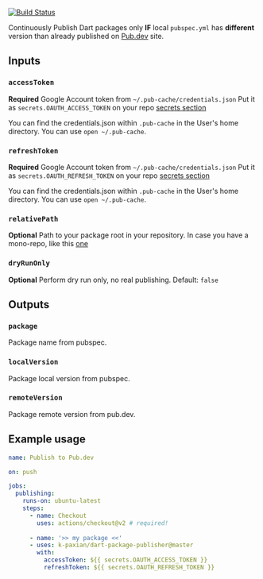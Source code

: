 [![Build Status][ci-badge]][ci-badge-url]

Continuously Publish Dart packages only **IF** local `pubspec.yml` has **different** version than already published on [Pub.dev](http://pub.dev) site.

## Inputs

### `accessToken`

**Required** Google Account token from `~/.pub-cache/credentials.json` 
Put it as `secrets.OAUTH_ACCESS_TOKEN` on your repo [secrets section][1]

You can find the credentials.json within `.pub-cache` in the User's home directory.
You can use `open ~/.pub-cache`.

### `refreshToken`

**Required** Google Account token from `~/.pub-cache/credentials.json` 
Put it as `secrets.OAUTH_REFRESH_TOKEN` on your repo [secrets section][1]

You can find the credentials.json within `.pub-cache` in the User's home directory.
You can use `open ~/.pub-cache`.

### `relativePath`

**Optional** Path to your package root in your repository. In case you have a mono-repo, like this [one][2]

### `dryRunOnly`

**Optional** Perform dry run only, no real publishing. Default: `false`

## Outputs

### `package`

Package name from pubspec.

### `localVersion`

Package local version from pubspec.

### `remoteVersion`

Package remote version from pub.dev.


## Example usage

```yaml
name: Publish to Pub.dev

on: push

jobs:
  publishing:
    runs-on: ubuntu-latest
    steps:
      - name: Checkout
        uses: actions/checkout@v2 # required!
        
      - name: '>> my package <<'
      - uses: k-paxian/dart-package-publisher@master
        with:
          accessToken: ${{ secrets.OAUTH_ACCESS_TOKEN }}
          refreshToken: ${{ secrets.OAUTH_REFRESH_TOKEN }}
```

[ci-badge]: https://github.com/k-paxian/dart-package-publisher/workflows/Workflow%20test/badge.svg
[ci-badge-url]: https://github.com/k-paxian/dart-package-publisher/actions
[1]: https://help.github.com/en/actions/automating-your-workflow-with-github-actions/creating-and-using-encrypted-secrets
[2]: https://github.com/k-paxian/dart-json-mapper
